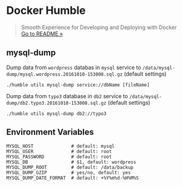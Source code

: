 # Docker Humble
> Smooth Experience for Developing and Deploying with Docker  
> [Go to README &raquo;](../../README.md)



## mysql-dump

Dump data from `wordpress` databas in `mysql` service to `/data/mysql-dump/mysql.wordpress.20161010-153008.sql.gz` (default settings)

```
./humble utils mysql-dump service://dbName [fileName]
```

Dump data from `typo3` database in `db2` service to `/data/mysql-dump/db2.typo3.20161010-153008.sql.gz` (default settings)


```
./humble utils mysql-dump db2://typo3
```

## Environment Variables

```
MYSQL_HOST              # default: mysql
MYSQL_USER              # default: root
MYSQL_PASSWORD          # default: root
MYSQL_DB                # $1, default: wordpress
MYSQL_DUMP_ROOT         # default: /data/backup
MYSQL_DUMP_GZIP         # yes/no, default: yes
MYSQL_DUMP_DATE_FORMAT  # default: +%Y%m%d-%H%M%S
```
